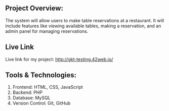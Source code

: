 ## Project Overview:
The system will allow users to make table reservations at a restaurant. It will include features like viewing available tables, making a reservation, and an admin panel for managing reservations.

## Live Link 
Live link for my project: http://gkt-testing.42web.io/

## Tools & Technologies:
1. Frontend: HTML, CSS, JavaScript
2. Backend: PHP
3. Database: MySQL
4. Version Control: Git, GitHub
